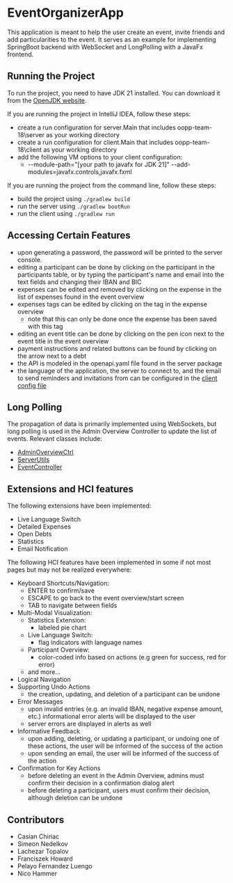 # EventOrganizerApp

This application is meant to help the user create an event, invite friends and add particularities to the event. It serves as an example for implementing SpringBoot backend with WebSocket and LongPolling with a JavaFx frontend.

## Running the Project

To run the project, you need to have JDK 21 installed. 
You can download it from the [OpenJDK website](https://jdk.java.net/21/).

If you are running the project in IntelliJ IDEA, follow these steps:
- create a run configuration for server.Main that includes oopp-team-18\server as your working directory
- create a run configuration for client.Main that includes oopp-team-18\client as your working directory
- add the following VM options to your client configuration:
  - --module-path="[your path to javafx for JDK 21]" --add-modules=javafx.controls,javafx.fxml

If you are running the project from the command line, follow these steps:
- build the project using `./gradlew build`
- run the server using `./gradlew bootRun`
- run the client using `./gradlew run`

## Accessing Certain Features
- upon generating a password, the password will be printed to the server console.
- editing a participant can be done by clicking on the participant in the participants table,
or by typing the participant's name and email into the text fields and changing their IBAN and BIC
- expenses can be edited and removed by clicking on the expense in the list of expenses found in the event overview
- expenses tags can be edited by clicking on the tag in the expense overview
  - note that this can only be done once the expense has been saved with this tag
- editing an event title can be done by clicking on the pen icon next to the event title in the event overview
- payment instructions and related buttons can be found by clicking on the arrow next to a debt
- the API is modeled in the openapi.yaml file found in the server package
- the language of the application, the server to connect to, and the email to send reminders and invitations from can be configured in the [client config file](client/src/main/resources/config.properties)

## Long Polling
The propagation of data is primarily implemented using WebSockets,
but long polling is used in the Admin Overview Controller to update the list of events.
Relevant classes include:
  - [AdminOverviewCtrl](client/src/main/java/client/scenes/AdminOverviewCtrl.java)
  - [ServerUtils](client/src/main/java/client/utils/ServerUtils.java)
  - [EventController](server/src/main/java/server/api/EventController.java)

## Extensions and HCI features
The following extensions have been implemented:
- Live Language Switch
- Detailed Expenses
- Open Debts
- Statistics
- Email Notification

The following HCI features have been implemented in some if not most pages
but may not be realized everywhere:
- Keyboard Shortcuts/Navigation: 
  - ENTER to confirm/save
  - ESCAPE to go back to the event overview/start screen
  - TAB to navigate between fields
- Multi-Modal Visualization:
  - Statistics Extension: 
    - labeled pie chart
  - Live Language Switch:
    - flag indicators with language names
  - Participant Overview:
    - color-coded info based on actions (e.g green for success, red for error)
  - and more...
- Logical Navigation
- Supporting Undo Actions
  - the creation, updating, and deletion of a participant can be undone
- Error Messages
  - upon invalid entries (e.g. an invalid IBAN, negative expense amount, etc.)
  informational error alerts will be displayed to the user
  - server errors are displayed in alerts as well
- Informative Feedback
  - upon adding, deleting, or updating a participant, or undoing one of these actions, the user will be informed of the success of the action
  - upon sending an email, the user will be informed of the success of the action
- Confirmation for Key Actions
  - before deleting an event in the Admin Overview, admins must confirm their decision in a confirmation dialog alert
  - before deleting a participant, users must confirm their decision, although deletion can be undone
## Contributors
- Casian Chiriac
- Simeon Nedelkov
- Lachezar Topalov
- Franciszek Howard
- Pelayo Fernandez Luengo
- Nico Hammer
